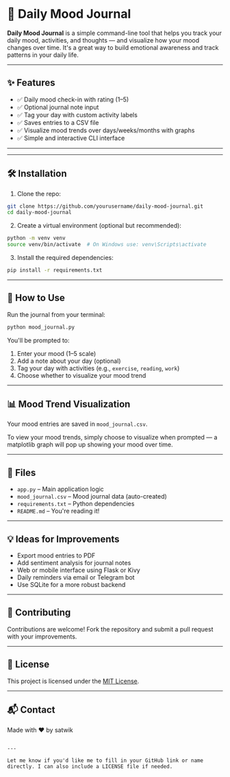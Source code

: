 # 📔 Daily Mood Journal

**Daily Mood Journal** is a simple command-line tool that helps you track your daily mood, activities, and thoughts — and visualize how your mood changes over time. It's a great way to build emotional awareness and track patterns in your daily life.

---

## ✨ Features

- ✅ Daily mood check-in with rating (1–5)
- ✅ Optional journal note input
- ✅ Tag your day with custom activity labels
- ✅ Saves entries to a CSV file
- ✅ Visualize mood trends over days/weeks/months with graphs
- ✅ Simple and interactive CLI interface

---


---

## 🛠️ Installation

1. Clone the repo:

```bash
git clone https://github.com/yourusername/daily-mood-journal.git
cd daily-mood-journal
````

2. Create a virtual environment (optional but recommended):

```bash
python -m venv venv
source venv/bin/activate  # On Windows use: venv\Scripts\activate
```

3. Install the required dependencies:

```bash
pip install -r requirements.txt
```

---

## 🚀 How to Use

Run the journal from your terminal:

```bash
python mood_journal.py
```

You'll be prompted to:

1. Enter your mood (1–5 scale)
2. Add a note about your day (optional)
3. Tag your day with activities (e.g., `exercise`, `reading`, `work`)
4. Choose whether to visualize your mood trend

---

## 📊 Mood Trend Visualization

Your mood entries are saved in `mood_journal.csv`.

To view your mood trends, simply choose to visualize when prompted — a matplotlib graph will pop up showing your mood over time.

---

## 📁 Files

* `app.py` – Main application logic
* `mood_journal.csv` – Mood journal data (auto-created)
* `requirements.txt` – Python dependencies
* `README.md` – You're reading it!

---

## 💡 Ideas for Improvements

* Export mood entries to PDF
* Add sentiment analysis for journal notes
* Web or mobile interface using Flask or Kivy
* Daily reminders via email or Telegram bot
* Use SQLite for a more robust backend

---

## 🤝 Contributing

Contributions are welcome! Fork the repository and submit a pull request with your improvements.

---

## 📜 License

This project is licensed under the [MIT License](LICENSE).

---

## 📬 Contact

Made with ❤️ by satwik

```

---

Let me know if you'd like me to fill in your GitHub link or name directly. I can also include a LICENSE file if needed.
```
